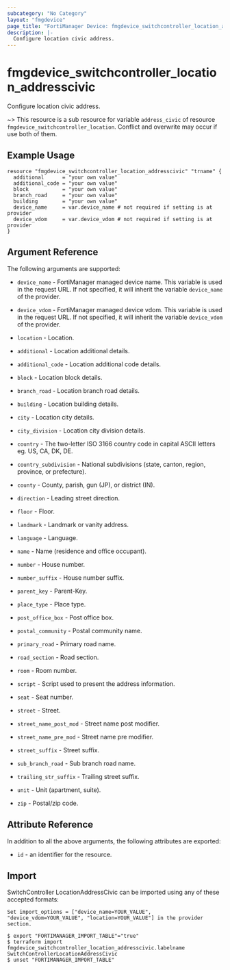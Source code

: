 ```yaml
---
subcategory: "No Category"
layout: "fmgdevice"
page_title: "FortiManager Device: fmgdevice_switchcontroller_location_addresscivic"
description: |-
  Configure location civic address.
---
```


# fmgdevice_switchcontroller_location_addresscivic
Configure location civic address.

~> This resource is a sub resource for variable `address_civic` of resource `fmgdevice_switchcontroller_location`. Conflict and overwrite may occur if use both of them.



## Example Usage

```hcl
resource "fmgdevice_switchcontroller_location_addresscivic" "trname" {
  additional      = "your own value"
  additional_code = "your own value"
  block           = "your own value"
  branch_road     = "your own value"
  building        = "your own value"
  device_name     = var.device_name # not required if setting is at provider
  device_vdom     = var.device_vdom # not required if setting is at provider
}
```

## Argument Reference


The following arguments are supported:

* `device_name` - FortiManager managed device name. This variable is used in the request URL. If not specified, it will inherit the variable `device_name` of the provider.
* `device_vdom` - FortiManager managed device vdom. This variable is used in the request URL. If not specified, it will inherit the variable `device_vdom` of the provider.
* `location` - Location.

* `additional` - Location additional details.
* `additional_code` - Location additional code details.
* `block` - Location block details.
* `branch_road` - Location branch road details.
* `building` - Location building details.
* `city` - Location city details.
* `city_division` - Location city division details.
* `country` - The two-letter ISO 3166 country code in capital ASCII letters eg. US, CA, DK, DE.
* `country_subdivision` - National subdivisions (state, canton, region, province, or prefecture).
* `county` - County, parish, gun (JP), or district (IN).
* `direction` - Leading street direction.
* `floor` - Floor.
* `landmark` - Landmark or vanity address.
* `language` - Language.
* `name` - Name (residence and office occupant).
* `number` - House number.
* `number_suffix` - House number suffix.
* `parent_key` - Parent-Key.
* `place_type` - Place type.
* `post_office_box` - Post office box.
* `postal_community` - Postal community name.
* `primary_road` - Primary road name.
* `road_section` - Road section.
* `room` - Room number.
* `script` - Script used to present the address information.
* `seat` - Seat number.
* `street` - Street.
* `street_name_post_mod` - Street name post modifier.
* `street_name_pre_mod` - Street name pre modifier.
* `street_suffix` - Street suffix.
* `sub_branch_road` - Sub branch road name.
* `trailing_str_suffix` - Trailing street suffix.
* `unit` - Unit (apartment, suite).
* `zip` - Postal/zip code.


## Attribute Reference

In addition to all the above arguments, the following attributes are exported:
* `id` - an identifier for the resource.

## Import

SwitchController LocationAddressCivic can be imported using any of these accepted formats:
```
Set import_options = ["device_name=YOUR_VALUE", "device_vdom=YOUR_VALUE", "location=YOUR_VALUE"] in the provider section.

$ export "FORTIMANAGER_IMPORT_TABLE"="true"
$ terraform import fmgdevice_switchcontroller_location_addresscivic.labelname SwitchControllerLocationAddressCivic
$ unset "FORTIMANAGER_IMPORT_TABLE"
```

